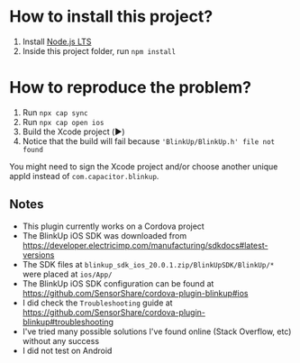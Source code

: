 # How to install this project?
1. Install [Node.js LTS](https://nodejs.org/en/)
2. Inside this project folder, run `npm install`

# How to reproduce the problem?
1. Run `npx cap sync`
2. Run `npx cap open ios`
3. Build the Xcode project (▶️)
4. Notice that the build will fail because `'BlinkUp/BlinkUp.h' file not found`

You might need to sign the Xcode project and/or choose another unique appId instead of `com.capacitor.blinkup`.

## Notes
- This plugin currently works on a Cordova project
- The BlinkUp iOS SDK was downloaded from https://developer.electricimp.com/manufacturing/sdkdocs#latest-versions
- The SDK files at `blinkup_sdk_ios_20.0.1.zip/BlinkUpSDK/BlinkUp/*` were placed at `ios/App/`
- The BlinkUp iOS SDK configuration can be found at https://github.com/SensorShare/cordova-plugin-blinkup#ios
- I did check the `Troubleshooting` guide at https://github.com/SensorShare/cordova-plugin-blinkup#troubleshooting
- I've tried many possible solutions I've found online (Stack Overflow, etc) without any success
- I did not test on Android
